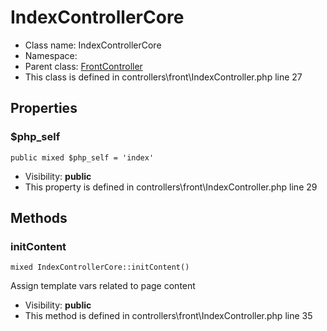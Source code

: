 IndexControllerCore
===============






* Class name: IndexControllerCore
* Namespace: 
* Parent class: [FrontController](FrontControllerCore)
* This class is defined in controllers\front\IndexController.php line 27





Properties
----------


### $php_self

    public mixed $php_self = 'index'





* Visibility: **public**
* This property is defined in controllers\front\IndexController.php line 29


Methods
-------


### initContent

    mixed IndexControllerCore::initContent()

Assign template vars related to page content



* Visibility: **public**
* This method is defined in controllers\front\IndexController.php line 35



